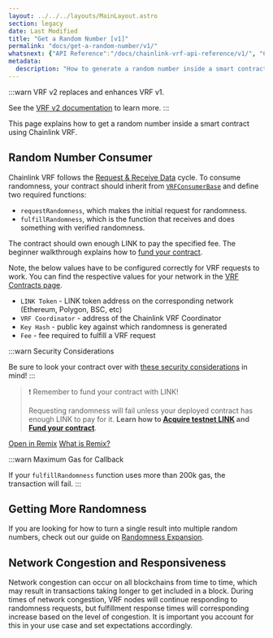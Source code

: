 ```yaml
---
layout: ../../../layouts/MainLayout.astro
section: legacy
date: Last Modified
title: "Get a Random Number [v1]"
permalink: "docs/get-a-random-number/v1/"
whatsnext: {"API Reference":"/docs/chainlink-vrf-api-reference/v1/", "Contract Addresses":"/docs/vrf-contracts/v1/"}
metadata:
  description: "How to generate a random number inside a smart contract using Chainlink VRF."
---
```


:::warn VRF v2 replaces and enhances VRF v1.

 See the [VRF v2 documentation](/docs/get-a-random-number/) to learn more.
:::

This page explains how to get a random number inside a smart contract using Chainlink VRF.

## Random Number Consumer

Chainlink VRF follows the [Request & Receive Data](/docs/request-and-receive-data/) cycle. To consume randomness, your contract should inherit from <a href="https://github.com/smartcontractkit/chainlink/blob/master/contracts/src/v0.8/VRFConsumerBase.sol" target="_blank">`VRFConsumerBase`</a> and define two required functions:

- `requestRandomness`, which makes the initial request for randomness.
- `fulfillRandomness`, which is the function that receives and does something with verified randomness.

The contract should own enough LINK to pay the specified fee. The beginner walkthrough explains how to [fund your contract](/docs/fund-your-contract/).

Note, the below values have to be configured correctly for VRF requests to work. You can find the respective values for your network in the [VRF Contracts page](/docs/vrf-contracts/v1).
- `LINK Token` - LINK token address on the corresponding network (Ethereum, Polygon, BSC, etc)
- `VRF Coordinator` - address of the Chainlink VRF Coordinator
- `Key Hash` - public key against which randomness is generated
- `Fee` - fee required to fulfill a VRF request

:::warn Security Considerations

 Be sure to look your contract over with [these security considerations](/docs/vrf-security-considerations/v1) in mind!
:::

>❗️ Remember to fund your contract with LINK!
>
> Requesting randomness will fail unless your deployed contract has enough LINK to pay for it. **Learn how to [Acquire testnet LINK](/docs/acquire-link/) and [Fund your contract](/docs/fund-your-contract/)**.


<CodeSample src='samples/VRF/RandomNumberConsumer.sol' lang="solidity" />


<div class="remix-callout">
      <a href="https://remix.ethereum.org/#url=https://docs.chain.link/samples/VRF/RandomNumberConsumer.sol" target="_blank" >Open in Remix</a>
      <a href="/docs/conceptual-overview/#what-is-remix">What is Remix?</a>
</div>

:::warn Maximum Gas for Callback

 If your `fulfillRandomness` function uses more than 200k gas, the transaction will fail.
:::

## Getting More Randomness

If you are looking for how to turn a single result into multiple random numbers, check out our guide on [Randomness Expansion](/docs/chainlink-vrf-best-practices/v1/#getting-multiple-random-numbers).

## Network Congestion and Responsiveness

Network congestion can occur on all blockchains from time to time, which may result in transactions taking longer to get included in a block. During times of network congestion, VRF nodes will continue responding to randomness requests, but fulfillment response times will corresponding increase based on the level of congestion. It is important you account for this in your use case and set expectations accordingly.
